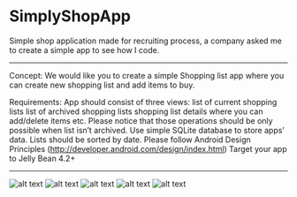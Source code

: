 # SimplyShopApp
Simple shop application made for recruiting process, a company asked me to create a simple app to see how I code. 

********************************************
Concept:
We would like you to create a simple Shopping list app where you can create new shopping list and add items to buy. 

Requirements:
App should consist of three views:
list of current shopping lists
list of archived shopping lists
shopping list details where you can add/delete items etc. Please notice that those operations  should be only possible when list isn’t archived.
Use simple SQLite database to store apps’ data.
Lists should be sorted by date.
Please follow Android Design Principles (http://developer.android.com/design/index.html)
Target your app to Jelly Bean 4.2+
************************


![alt text](https://ibb.co/mUEdDx)
![alt text](https://ibb.co/mjrx6H)
![alt text](https://ibb.co/kt9H6H)
![alt text](https://ibb.co/fTtc6H)
![alt text](https://ibb.co/bNupLc)

